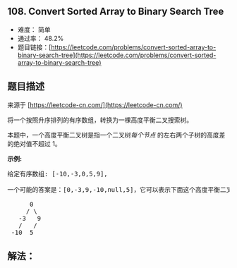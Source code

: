 ## 108. Convert Sorted Array to Binary Search Tree

- 难度： 简单
- 通过率： 48.2%
- 题目链接：[https://leetcode.com/problems/convert-sorted-array-to-binary-search-tree](https://leetcode.com/problems/convert-sorted-array-to-binary-search-tree)


## 题目描述

来源于 [https://leetcode-cn.com/](https://leetcode-cn.com/)

<p>将一个按照升序排列的有序数组，转换为一棵高度平衡二叉搜索树。</p>

<p>本题中，一个高度平衡二叉树是指一个二叉树<em>每个节点&nbsp;</em>的左右两个子树的高度差的绝对值不超过 1。</p>

<p><strong>示例:</strong></p>

<pre>给定有序数组: [-10,-3,0,5,9],

一个可能的答案是：[0,-3,9,-10,null,5]，它可以表示下面这个高度平衡二叉搜索树：

      0
     / \
   -3   9
   /   /
 -10  5
</pre>


## 解法：